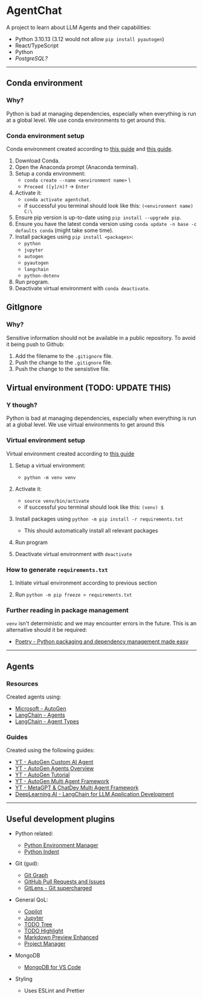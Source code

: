 # AgentChat

A project to learn about LLM Agents and their capabilities:
- Python 3.10.13 (3.12 would not allow `pip install pyautogen`)
- React/TypeScript
- Python
- _PostgreSQL?_

---

## Conda environment

### Why?

Python is bad at managing dependencies, especially when everything is run at a global level. We use conda environments to get around this.

### Conda environment setup

Conda environment created according to [this guide](https://conda.io/projects/conda/en/latest/user-guide/getting-started.html#starting-conda) and [this guide](https://saturncloud.io/blog/how-to-pip-install-a-package-under-a-conda-virtual-environment/).

1. Download Conda.
2. Open the Anaconda prompt (Anaconda terminal).
3. Setup a conda environment:
    - `conda create --name <environment name>` \
    - `Proceed ([y]/n)?` -> `Enter`
4. Activate it:
    - `conda activate agentchat`.
    - if successful you terminal should look like this: `(<environment name) C:\`
5. Ensure pip version is up-to-date using `pip install --upgrade pip`.
6. Ensure you have the latest conda version using `conda update -n base -c defaults conda` (might take some time).
7. Install packages using `pip install <packages>`:
    - `python`
    - `jupyter`
    - `autogen`
    - `pyautogen`
    - `langchain`
    - `python-dotenv`
8. Run program.
9. Deactivate virtual environment with `conda deactivate`.

## GitIgnore

### Why?

Sensitive information should not be available in a public repository. To avoid it being push to Github:

1. Add the filename to the `.gitignore` file.
2. Push the change to the `.gitignore` file.
3. Push the change to the sensistive file.

## Virtual environment (TODO: UPDATE THIS)

### Y though?

Python is bad at managing dependencies, especially when everything is run at a global level. We use virtual environments to get around this

### Virtual environment setup

Virtual environment created according to [this guide](https://realpython.com/python-virtual-environments-a-primer/)

1. Setup a virtual environment:
    - `python -m venv venv`
2. Activate it:
    - `source venv/bin/activate`
    - if successful you terminal should look like this: `(venv) $`

3. Install packages using `python -m pip install -r requirements.txt`
    - This should automatically install all relevant packages

4. Run program

5. Deactivate virtual environment with `deactivate`


### How to generate `requirements.txt`

1. Initiate virtual environment according to previous section 

2. Run `python -m pip freeze > requirements.txt`

### Further reading in package management

`venv` isn't deterministic and we may encounter errors in the future. This is an alternative should it be required:

- [Poetry - Python packaging and dependency management made easy](https://python-poetry.org/)

---

## Agents

### Resources

Created agents using:

- [Microsoft - AutoGen](https://microsoft.github.io/autogen/docs/Getting-Started/)
- [LangChain - Agents](https://python.langchain.com/docs/modules/agents.html)
- [LangChain - Agent Types](https://python.langchain.com/docs/modules/agents/agent_types/)

### Guides

Created using the following guides:

- [YT - AutoGen Custom AI Agent](https://www.youtube.com/watch?v=yFL6cBhIato)
- [YT - AutoGen Agents Overview](https://www.youtube.com/watch?v=PCr-uAjQHDQ)
- [YT - AutoGen Tutorial](https://www.youtube.com/watch?v=vU2S6dVf79M)
- [YT - AutoGen Multi Agent Framework](https://www.youtube.com/watch?v=Bq-0ClZttc8)
- [YT - MetaGPT & ChatDev Multi Agent Framework](https://www.youtube.com/watch?v=pJwR5pv0_gs)
- [DeepLearning.AI - LangChain for LLM Application Development](https://learn.deeplearning.ai/langchain/lesson/7/agents)

---

## Useful development plugins

- Python related:
    - [Python Environment Manager](https://marketplace.visualstudio.com/items?itemName=donjayamanne.python-environment-manager)
    - [Python Indent](https://marketplace.visualstudio.com/items?itemName=KevinRose.vsc-python-indent)
- Git (gud):
    - [Git Graph](https://marketplace.visualstudio.com/items?itemName=mhutchie.git-graph)
    - [GitHub Pull Requests and Issues](https://marketplace.visualstudio.com/items?itemName=GitHub.vscode-pull-request-github)
    - [GitLens - Git supercharged](https://marketplace.visualstudio.com/items?itemName=eamodio.gitlens)
- General QoL:
    - [Copilot](https://marketplace.visualstudio.com/items?itemName=GitHub.copilot)
    - [Jupyter](https://marketplace.visualstudio.com/items?itemName=ms-toolsai.jupyter)
    - [TODO Tree](https://marketplace.visualstudio.com/items?itemName=Gruntfuggly.todo-tree)
    - [TODO Highlight](https://marketplace.visualstudio.com/items?itemName=wayou.vscode-todo-highlight)
    - [Markdown Preview Enhanced](https://marketplace.visualstudio.com/items?itemName=shd101wyy.markdown-preview-enhanced)
    - [Project Manager](https://marketplace.visualstudio.com/items?itemName=alefragnani.project-manager)
- MongoDB
    - [MongoDB for VS Code](https://marketplace.visualstudio.com/items?itemName=mongodb.mongodb-vscode)

- Styling
    - Uses ESLint and Prettier
